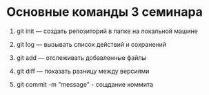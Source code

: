 # Основные команды 3 семинара

1. git init — создать репозиторий в папке на локальной машине

2. git log — вызывать список действий и сохранений

3. git add — отслеживать добавленные файлы

4. git diff — показать разницу между версиями

5. git commit -m "message" - сощдание коммита